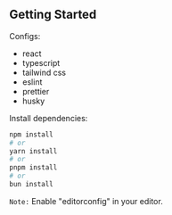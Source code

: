 ## Getting Started

Configs:
- react
- typescript
- tailwind css
- eslint
- prettier
- husky

Install dependencies:

```bash
npm install
# or
yarn install
# or
pnpm install
# or
bun install
```

`Note:` Enable "editorconfig" in your editor.